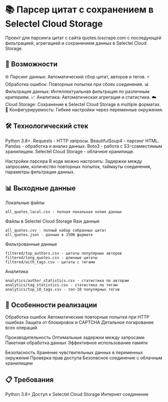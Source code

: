 # 📚 Парсер цитат с сохранением в Selectel Cloud Storage
Проект для парсинга цитат с сайта quotes.toscrape.com с последующей фильтрацией, агрегацией и сохранением данных в Selectel Cloud Storage.

## 🚀 Возможности
🌐 Парсинг данных: Автоматический сбор цитат, авторов и тегов.
⚡ Обработка ошибок: Повторные попытки при сбоях соединения.
📊 Фильтрация данных: Интеллектуальная фильтрация по различным критериям.
📈 Аналитика: Автоматическая агрегация и статистика.
☁️ Cloud Storage: Сохранение в Selectel Cloud Storage в multiple форматах.
🔧 Конфигурируемость: Гибкие настройки через переменные окружения.

## 🛠️ Технологический стек
Python 3.8+.
Requests - HTTP запросы.
BeautifulSoup4 - парсинг HTML.
Pandas - обработка и анализ данных.
Boto3 - работа с S3-совместимым хранилищем.
Selectel Cloud Storage - облачное хранилище.

Настройки парсера
В коде можно настроить: Задержки между запросами, количество повторных попыток, таймауты соединения, параметры фильтрации данных.

## 📊 Выходные данные
Локальные файлы
``` 
all_quotes_local.csv - полная локальная копия данных
``` 
Файлы в Selectel Cloud Storage
Raw данные
```
all_quotes.csv - полный набор собранных цитат
all_quotes.json - данные в JSON формате
``` 
Фильтрованные данные
``` 
filtered/top_authors.csv - цитаты популярных авторов
filtered/long_quotes.csv - длинные цитаты
filtered/with_tags.csv - цитаты с тегами
``` 
Аналитика
``` 
analytics/author_statistics.csv - статистика по авторам
analytics/tag_statistics.csv - статистика по тегам
analytics/top_10_tags.csv - топ-10 популярных тегов
``` 

## 🎯 Особенности реализации
Обработка ошибок
Автоматические повторные попытки при HTTP ошибках
Защита от блокировок и CAPTCHA
Детальное логирование всех операций

Производительность
Оптимальные задержки между запросами
Пакетная обработка данных
Эффективное использование памяти

Безопасность
Хранение чувствительных данных в переменных окружения
Проверка прав доступа
Безопасное соединение с облачным хранилищем

## 📋 Требования
Python 3.8+
Доступ к Selectel Cloud Storage
Интернет соединение
